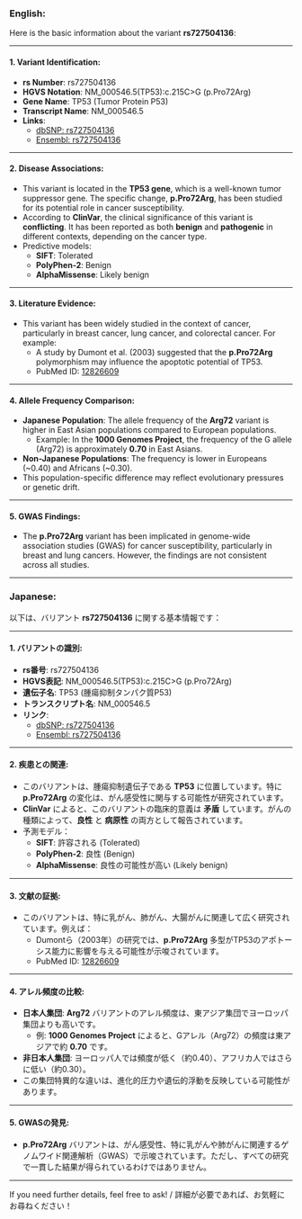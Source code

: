 ### English:
Here is the basic information about the variant **rs727504136**:

---

#### 1. **Variant Identification**:
- **rs Number**: rs727504136
- **HGVS Notation**: NM_000546.5(TP53):c.215C>G (p.Pro72Arg)
- **Gene Name**: TP53 (Tumor Protein P53)
- **Transcript Name**: NM_000546.5
- **Links**:
  - [dbSNP: rs727504136](https://www.ncbi.nlm.nih.gov/snp/rs727504136)
  - [Ensembl: rs727504136](https://www.ensembl.org/Homo_sapiens/Variation/Explore?v=rs727504136)

---

#### 2. **Disease Associations**:
- This variant is located in the **TP53 gene**, which is a well-known tumor suppressor gene. The specific change, **p.Pro72Arg**, has been studied for its potential role in cancer susceptibility.
- According to **ClinVar**, the clinical significance of this variant is **conflicting**. It has been reported as both **benign** and **pathogenic** in different contexts, depending on the cancer type.
- Predictive models:
  - **SIFT**: Tolerated
  - **PolyPhen-2**: Benign
  - **AlphaMissense**: Likely benign

---

#### 3. **Literature Evidence**:
- This variant has been widely studied in the context of cancer, particularly in breast cancer, lung cancer, and colorectal cancer. For example:
  - A study by Dumont et al. (2003) suggested that the **p.Pro72Arg** polymorphism may influence the apoptotic potential of TP53.
  - PubMed ID: [12826609](https://pubmed.ncbi.nlm.nih.gov/12826609/)

---

#### 4. **Allele Frequency Comparison**:
- **Japanese Population**: The allele frequency of the **Arg72** variant is higher in East Asian populations compared to European populations.
  - Example: In the **1000 Genomes Project**, the frequency of the G allele (Arg72) is approximately **0.70** in East Asians.
- **Non-Japanese Populations**: The frequency is lower in Europeans (~0.40) and Africans (~0.30).
- This population-specific difference may reflect evolutionary pressures or genetic drift.

---

#### 5. **GWAS Findings**:
- The **p.Pro72Arg** variant has been implicated in genome-wide association studies (GWAS) for cancer susceptibility, particularly in breast and lung cancers. However, the findings are not consistent across all studies.

---

### Japanese:
以下は、バリアント **rs727504136** に関する基本情報です：

---

#### 1. **バリアントの識別**:
- **rs番号**: rs727504136
- **HGVS表記**: NM_000546.5(TP53):c.215C>G (p.Pro72Arg)
- **遺伝子名**: TP53 (腫瘍抑制タンパク質P53)
- **トランスクリプト名**: NM_000546.5
- **リンク**:
  - [dbSNP: rs727504136](https://www.ncbi.nlm.nih.gov/snp/rs727504136)
  - [Ensembl: rs727504136](https://www.ensembl.org/Homo_sapiens/Variation/Explore?v=rs727504136)

---

#### 2. **疾患との関連**:
- このバリアントは、腫瘍抑制遺伝子である **TP53** に位置しています。特に **p.Pro72Arg** の変化は、がん感受性に関与する可能性が研究されています。
- **ClinVar** によると、このバリアントの臨床的意義は **矛盾** しています。がんの種類によって、**良性** と **病原性** の両方として報告されています。
- 予測モデル：
  - **SIFT**: 許容される (Tolerated)
  - **PolyPhen-2**: 良性 (Benign)
  - **AlphaMissense**: 良性の可能性が高い (Likely benign)

---

#### 3. **文献の証拠**:
- このバリアントは、特に乳がん、肺がん、大腸がんに関連して広く研究されています。例えば：
  - Dumontら（2003年）の研究では、**p.Pro72Arg** 多型がTP53のアポトーシス能力に影響を与える可能性が示唆されています。
  - PubMed ID: [12826609](https://pubmed.ncbi.nlm.nih.gov/12826609/)

---

#### 4. **アレル頻度の比較**:
- **日本人集団**: **Arg72** バリアントのアレル頻度は、東アジア集団でヨーロッパ集団よりも高いです。
  - 例: **1000 Genomes Project** によると、Gアレル（Arg72）の頻度は東アジアで約 **0.70** です。
- **非日本人集団**: ヨーロッパ人では頻度が低く（約0.40）、アフリカ人ではさらに低い（約0.30）。
- この集団特異的な違いは、進化的圧力や遺伝的浮動を反映している可能性があります。

---

#### 5. **GWASの発見**:
- **p.Pro72Arg** バリアントは、がん感受性、特に乳がんや肺がんに関連するゲノムワイド関連解析（GWAS）で示唆されています。ただし、すべての研究で一貫した結果が得られているわけではありません。

---

If you need further details, feel free to ask! / 詳細が必要であれば、お気軽にお尋ねください！